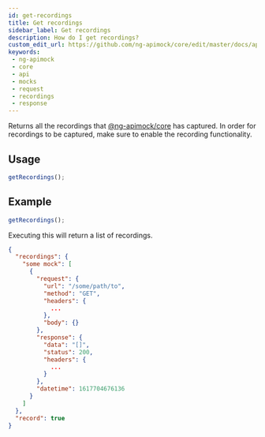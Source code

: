 ```yaml
---
id: get-recordings
title: Get recordings
sidebar_label: Get recordings
description: How do I get recordings?
custom_edit_url: https://github.com/ng-apimock/core/edit/master/docs/api/get-recordings.md
keywords:
 - ng-apimock
 - core
 - api
 - mocks
 - request
 - recordings
 - response
---
```

Returns all the recordings that [@ng-apimock/core](https://github.com/ng-apimock/core) has captured. In
order for recordings to be captured, make sure to enable the recording functionality.

## Usage

```typescript
getRecordings();
```

## Example

```typescript
getRecordings();
```

Executing this will return a list of recordings.

```json
{
  "recordings": {
    "some mock": [
      {
        "request": {
          "url": "/some/path/to",
          "method": "GET",
          "headers": {
            ...
          },
          "body": {}
        },
        "response": {
          "data": "[]",
          "status": 200,
          "headers": {
            ...
          }
        },
        "datetime": 1617704676136
      }
    ]
  },
  "record": true
}
```
